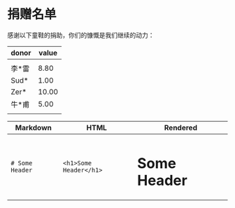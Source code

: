 # 捐赠名单

感谢以下童鞋的捐助，你们的慷慨是我们继续的动力：

| donor | value |
| -- | -- |
|  |  |
| 李*雷 | 8.80 |
| Sud* | 1.00 |
| Zer* | 10.00 |
| 牛*甫 | 5.00 |
|  |  |


| Markdown | HTML | Rendered |
| -- | -- | -- |
| `# Some Header` | `<h1>Some Header</h1>` | <h1>Some Header</h1> |

